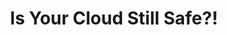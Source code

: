 ---
title: "Is Your Cloud Still Safe?!"
description: "Episode 201: Security flaws found in popular cloud services, WhatsApp takes a step toward user privacy, lots of FOSS news, and more!"
datePublished: 2024-10-28
dateUpdated: 2024-10-28
linkYouTube: "https://www.youtube.com/watch?v=Q_RKVw1IgkU"
linkForum: "https://discuss.techlore.tech/t/is-your-cloud-still-safe/10488"
linkPeerTube: "https://neat.tube/w/97qdCncN2sMw54o26Ej2HT"
linkOdysee: "https://odysee.com/@surveillancereport:2/is-your-cloud-still-safe-!:3"
tags: ["SR"]
---